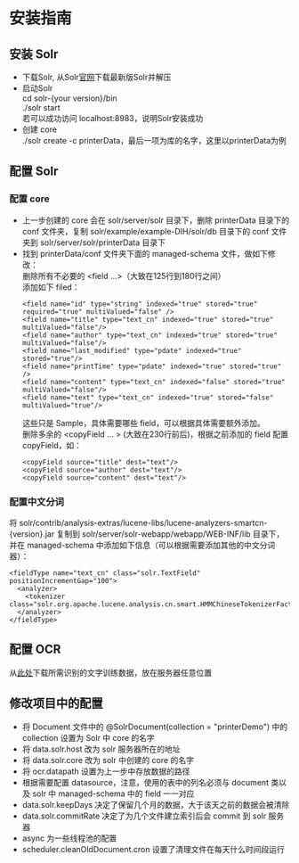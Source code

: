 # 安装指南

## 安装 Solr
* 下载Solr, 从Solr[官网](https://lucene.apache.org/solr/)下载最新版Solr并解压
* 启动Solr  
    cd solr-{your version}/bin  
    ./solr start  
    若可以成功访问 localhost:8983，说明Solr安装成功
* 创建 core  
    ./solr create -c printerData，最后一项为库的名字，这里以printerData为例  
## 配置 Solr
### 配置 core
* 上一步创建的 core 会在 solr/server/solr 目录下，删除 printerData 目录下的 conf 文件夹，复制 solr/example/example-DIH/solr/db 目录下的 conf 文件夹到 solr/server/solr/printerData 目录下  
* 找到 printerData/conf 文件夹下面的 managed-schema 文件，做如下修改：  
    删除所有不必要的 <field ...>（大致在125行到180行之间）  
    添加如下 filed：
    ```
    <field name="id" type="string" indexed="true" stored="true" required="true" multiValued="false" />
    <field name="title" type="text_cn" indexed="true" stored="true" multiValued="false"/>
    <field name="author" type="text_cn" indexed="true" stored="true" multiValued="false"/>
    <field name="last_modified" type="pdate" indexed="true" stored="true"/>
    <field name="printTime" type="pdate" indexed="true" stored="true" />
    <field name="content" type="text_cn" indexed="false" stored="true" multiValued="false"/>
    <field name="text" type="text_cn" indexed="true" stored="false" multiValued="true"/>
    ```
    这些只是 Sample，具体需要哪些 field，可以根据具体需要额外添加。  
    删除多余的 <copyField ... > (大致在230行前后)，根据之前添加的 field 配置 copyField，如：  
    ```
    <copyField source="title" dest="text"/>
    <copyField source="author" dest="text"/>
    <copyField source="content" dest="text"/>
    ```
### 配置中文分词  
将 solr/contrib/analysis-extras/lucene-libs/lucene-analyzers-smartcn-{version}.jar 复制到 solr/server/solr-webapp/webapp/WEB-INF/lib 目录下，并在 managed-schema 中添加如下信息（可以根据需要添加其他的中文分词器）：
```
<fieldType name="text_cn" class="solr.TextField" positionIncrementGap="100">
  <analyzer> 
    <tokenizer class="solr.org.apache.lucene.analysis.cn.smart.HMMChineseTokenizerFactory"/>
  </analyzer>
</fieldType>
```
## 配置 OCR
从[此处](https://github.com/tesseract-ocr/tessdata)下载所需识别的文字训练数据，放在服务器任意位置
## 修改项目中的配置
* 将 Document 文件中的 @SolrDocument(collection = "printerDemo") 中的 collection 设置为 Solr 中 core 的名字
* 将 data.solr.host 改为 solr 服务器所在的地址
* 将 data.solr.core 改为 solr 中创建的 core 的名字
* 将 ocr.datapath 设置为上一步中存放数据的路径
* 根据需要配置 datasource，注意，使用的表中的列名必须与 document 类以及 solr 中 managed-schema 中的 field 一一对应
* data.solr.keepDays 决定了保留几个月的数据，大于该天之前的数据会被清除
* data.solr.commitRate 决定了为几个文件建立索引后会 commit 到 solr 服务器
* async 为一些线程池的配置
* scheduler.cleanOldDocument.cron 设置了清理文件在每天什么时间段运行


    


    
    
    